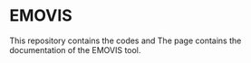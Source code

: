 # EMOVIS

This repository contains the codes and 
The page contains the documentation of the EMOVIS tool. 
<!--stackedit_data:
eyJoaXN0b3J5IjpbMTIzOTAzOTYyMCw0OTcwNTc3NDFdfQ==
-->
